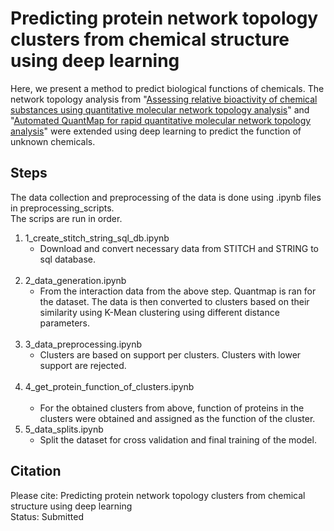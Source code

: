 # Predicting protein network topology clusters from chemical structure using deep learning


Here, we present a method to predict biological functions of chemicals. The network topology analysis from "[Assessing relative bioactivity of chemical substances using quantitative molecular network topology analysis](https://pubmed.ncbi.nlm.nih.gov/22482822/)" and "[Automated QuantMap for rapid quantitative molecular network topology analysis](https://pubmed.ncbi.nlm.nih.gov/23828784/)" were extended using deep learning to predict the function of unknown chemicals. 



## Steps  
  
The data collection and preprocessing of the data is done using .ipynb files in preprocessing_scripts. <br>
The scrips are run in order.
1. 1_create_stitch_string_sql_db.ipynb <br>
    * Download and convert necessary data from STITCH and STRING to sql database. <br><br>
2. 2_data_generation.ipynb <br>
    * From the interaction data from the above step. Quantmap is ran for the dataset. The data is then converted to clusters based on their similarity using K-Mean clustering using different distance parameters.<br><br>
3. 3_data_preprocessing.ipynb <br>
    * Clusters are based on support per clusters. Clusters with lower support are rejected. <br><br>
4. 4_get_protein_function_of_clusters.ipynb <br><br>
    * For the obtained clusters from above, function of proteins in the clusters were obtained and assigned as the function of the cluster. <br>
6. 5_data_splits.ipynb <br>
    * Split the dataset for cross validation and final training of the model.

  
## Citation
  
  
Please cite: Predicting protein network topology clusters from chemical structure using deep learning  
Status: Submitted  
